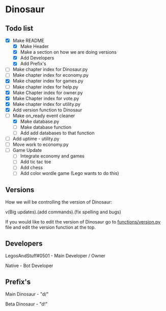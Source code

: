 # Dinosaur

## Todo list
- [x] Make README
  - [x] Make Header
  - [x] Make a section on how we are doing versions
  - [x] Add Developers
  - [x] Add Prefix's
- [ ] Make chapter index for Dinosaur.py
- [ ] Make chapter index for economy.py
- [x] Make chapter index for games.py
- [ ] Make chapter index for help.py
- [x] Make Chapter index for owner.py
- [x] Make Chapter index for vote.py
- [x] Make chapter index for utility.py
- [x] Add version function to Dinosaur
- [ ] Make on_ready event cleaner
  - [x] Make database.py
  - [ ] Make database function
  - [ ] Add add databases to that function
- [ ] Add uptime - utility.py
- [ ] Move work to economy.py
- [ ] Game Update
  - [ ] Integrate economy and games
  - [ ] Add tic tac toe
  - [ ] Add chess
  - [ ] Add color wordle game (Lego wants to do this)

## Versions

How we will be controlling the version of Dinosaur:

v(Big updates).(add commands).(fix spelling and bugs)

If you would like to edit the version of Dinosaur go to [functions/version.py](functions/version.py) file and edit the version function at the top.

## Developers

LegosAndStuff#0501 - Main Developer / Owner

Native - Bot Developer

## Prefix's

Main Dinosaur - "d/"

Beta Dinosaur - "d!"
